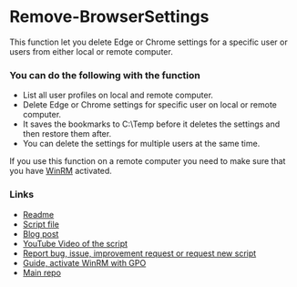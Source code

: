 ﻿# Remove-BrowserSettings
This function let you delete Edge or Chrome settings for a specific user or users from either local or remote computer.

### You can do the following with the function
- List all user profiles on local and remote computer.
- Delete Edge or Chrome settings for specific user on local or remote computer.
- It saves the bookmarks to C:\Temp before it deletes the settings and then restore them after.
- You can delete the settings for multiple users at the same time.

If you use this function on a remote computer you need to make sure that you have [WinRM](https://stolpe.io/enable-winrm-with-gpo/) activated.

### Links
- [Readme](https://github.com/rstolpe/PowerShell-Scripts/blob/main/Windows/Remove-BrowserSettings.md)  
- [Script file](https://github.com/rstolpe/PowerShell-Scripts/blob/main/Windows/Remove-BrowserSettings.ps1)
- [Blog post](https://stolpe.io/delete-edge-or-chrome-settings-on-remote-or-local-computer/)
- [YouTube Video of the script](https://youtu.be/eOQpIzZicYg)
- [Report bug, issue, improvement request or request new script](https://github.com/rstolpe/PowerShell-Scripts/issues/new/choose)
- [Guide, activate WinRM with GPO](https://stolpe.io/enable-winrm-with-gpo/)
- [Main repo](https://github.com/rstolpe/PowerShell-Scripts)